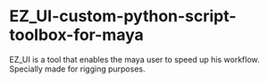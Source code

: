 # EZ_UI-custom-python-script-toolbox-for-maya
EZ_UI is a tool that enables the maya user to speed up his workflow. Specially made for rigging purposes. 
